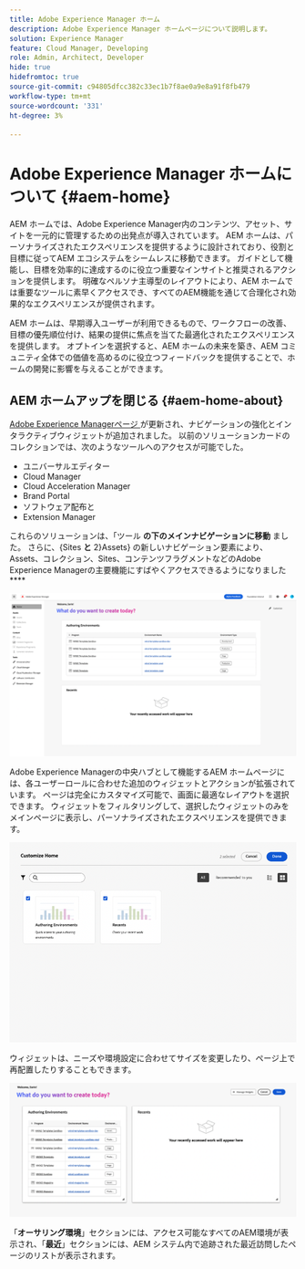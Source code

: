 ```yaml
---
title: Adobe Experience Manager ホーム
description: Adobe Experience Manager ホームページについて説明します。
solution: Experience Manager
feature: Cloud Manager, Developing
role: Admin, Architect, Developer
hide: true
hidefromtoc: true
source-git-commit: c94805dfcc382c33ec1b7f8ae0a9e8a91f8fb479
workflow-type: tm+mt
source-wordcount: '331'
ht-degree: 3%

---
```


# Adobe Experience Manager ホームについて {#aem-home}

AEM ホームでは、Adobe Experience Manager内のコンテンツ、アセット、サイトを一元的に管理するための出発点が導入されています。 AEM ホームは、パーソナライズされたエクスペリエンスを提供するように設計されており、役割と目標に従ってAEM エコシステムをシームレスに移動できます。 ガイドとして機能し、目標を効率的に達成するのに役立つ重要なインサイトと推奨されるアクションを提供します。 明確なペルソナ主導型のレイアウトにより、AEM ホームでは重要なツールに素早くアクセスでき、すべてのAEM機能を通じて合理化され効果的なエクスペリエンスが提供されます。

AEM ホームは、早期導入ユーザーが利用できるもので、ワークフローの改善、目標の優先順位付け、結果の提供に焦点を当てた最適化されたエクスペリエンスを提供します。 オプトインを選択すると、AEM ホームの未来を築き、AEM コミュニティ全体での価値を高めるのに役立つフィードバックを提供することで、ホームの開発に影響を与えることができます。

## AEM ホームアップを閉じる {#aem-home-about}

[Adobe Experience Managerページ ](https://experience.adobe.com/#/experiencemanager) が更新され、ナビゲーションの強化とインタラクティブウィジェットが追加されました。 以前のソリューションカードのコレクションでは、次のようなツールへのアクセスが可能でした。

* ユニバーサルエディター
* Cloud Manager
* Cloud Acceleration Manager
* Brand Portal
* ソフトウェア配布と
* Extension Manager

これらのソリューションは、「ツール **の下のメインナビゲーションに移動** ました。 さらに、{Sites **と** 2}Assets} の新しいナビゲーション要素により、Assets、コレクション、Sites、コンテンツフラグメントなどのAdobe Experience Managerの主要機能にすばやくアクセスできるようになりました ****

![AEM ホームページ ](/help/implementing/cloud-manager/assets/aem-home-author-environments.png)

Adobe Experience Managerの中央ハブとして機能するAEM ホームページには、各ユーザーロールに合わせた追加のウィジェットとアクションが拡張されています。 ページは完全にカスタマイズ可能で、画面に最適なレイアウトを選択できます。 ウィジェットをフィルタリングして、選択したウィジェットのみをメインページに表示し、パーソナライズされたエクスペリエンスを提供できます。

![AEM ホームページ ](/help/implementing/cloud-manager/assets/aem-home-custom.png)

ウィジェットは、ニーズや環境設定に合わせてサイズを変更したり、ページ上で再配置したりすることもできます。

![AEM ホームページ ](/help/implementing/cloud-manager/assets/aem-home-widgets.png)

「**オーサリング環境**」セクションには、アクセス可能なすべてのAEM環境が表示され、「**最近**」セクションには、AEM システム内で追跡された最近訪問したページのリストが表示されます。
